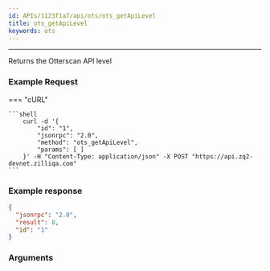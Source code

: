 ```yaml
---
id: APIs/1123f1a7/api/ots/ots_getApiLevel
title: ots_getApiLevel
keywords: ots
---
```

---



Returns the Otterscan API level
### Example Request


=== "cURL"

    ```shell
        curl -d '{
            "id": "1",
            "jsonrpc": "2.0",
            "method": "ots_getApiLevel",
            "params": [ ]
        }' -H "Content-Type: application/json" -X POST "https://api.zq2-devnet.zilliqa.com"
    ```












### Example response


```json
{
  "jsonrpc": "2.0",
  "result": 8,
  "id": "1"
}
```


### Arguments




